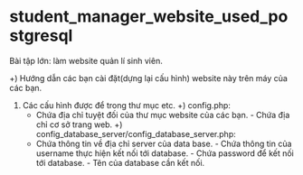 student_manager_website_used_postgresql
=======================================

Bài tập lớn: làm website quản lí sinh viên.

+) Hướng dẫn các bạn cài đặt(dựng lại cấu hình) website này trên máy của các bạn.
   1) Các cấu hình được để trong thư mục etc.
      +) config.php:
      	 - Chứa địa chỉ tuyệt đối của thư mục website của các bạn.
	 - Chứa địa chỉ cơ sở trang web.
      +) config_database_server/config_database_server.php:
      	 - Chứa thông tin về địa chỉ server của data base.
	 - Chứa thông tin của username thực hiện kết nối tới database.
	 - Chứa password để kết nối tới database.
	 - Tên của database cần kết nối.